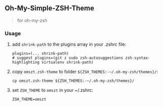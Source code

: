 ## Oh-My-Simple-ZSH-Theme

> for oh-my-zsh

### Usage

1. add `shrink-path` to the plugins array in your .zshrc file:
    ```
    plugins=(... shrink-path)
    # suggest plugins=(git z sudo zsh-autosuggestions zsh-syntax-highlighting virtualenv shrink-path)
    ```
2. copy `omszt.zsh-theme` to folder `${ZSH_THEMES:-~/.oh-my-zsh/themes}/`:
    ```
    cp omszt.zsh-theme ${ZSH_THEMES:-~/.oh-my-zsh/themes}/
    ```
3. set `ZSH_THEME` to `omszt` in your ~/.zshrc:
    ```
    ZSH_THEME=omszt
    ```
